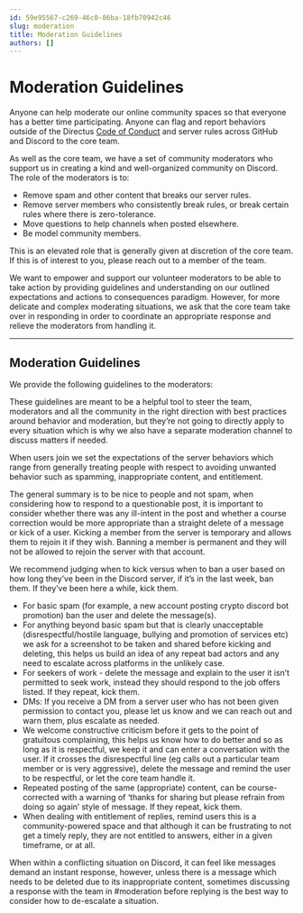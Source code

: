 ```yaml
---
id: 59e95567-c269-46c0-86ba-18fb70942c46
slug: moderation
title: Moderation Guidelines
authors: []
---
```

# Moderation Guidelines

Anyone can help moderate our online community spaces so that everyone has a better time participating. Anyone can flag and report behaviors outside of the Directus [Code of Conduct](https://docs.directus.io/community/overview/conduct) and server rules across GitHub and Discord to the core team.

As well as the core team, we have a set of community moderators who support us in creating a kind and well-organized community on Discord. The role of the moderators is to:

- Remove spam and other content that breaks our server rules.
- Remove server members who consistently break rules, or break certain rules where there is zero-tolerance.
- Move questions to help channels when posted elsewhere.
- Be model community members.

This is an elevated role that is generally given at discretion of the core team. If this is of interest to you, please reach out to a member of the team.

We want to empower and support our volunteer moderators to be able to take action by providing guidelines and understanding on our outlined expectations and actions to consequences paradigm. However, for more delicate and complex moderating situations, we ask that the core team take over in responding in order to coordinate an appropriate response and relieve the moderators from handling it.

---

## Moderation Guidelines

We provide the following guidelines to the moderators:

These guidelines are meant to be a helpful tool to steer the team, moderators and all the community in the right direction with best practices around behavior and moderation, but they’re not going to directly apply to every situation which is why we also have a separate moderation channel to discuss matters if needed.

When users join we set the expectations of the server behaviors which range from generally treating people with respect to avoiding unwanted behavior such as spamming, inappropriate content, and entitlement. 

The general summary is to be nice to people and not spam, when considering how to respond to a questionable post, it is important to consider whether there was any ill-intent in the post and whether a course correction would be more appropriate than a straight delete of a message or kick of a user. Kicking a member from the server is temporary and allows them to rejoin it if they wish. Banning a member is permanent and they will not be allowed to rejoin the server with that account. 

We recommend judging when to kick versus when to ban a user based on how long they’ve been in the Discord server, if it’s in the last week, ban them. If they’ve been here a while, kick them.

- For basic spam (for example, a new account posting crypto discord bot promotion) ban the user and delete the message(s).
- For anything beyond basic spam but that is clearly unacceptable (disrespectful/hostile language, bullying and promotion of services etc) we ask for a screenshot to be taken and shared before kicking and deleting, this helps us build an idea of any repeat bad actors and any need to escalate across platforms in the unlikely case.
- For seekers of work - delete the message and explain to the user it isn’t permitted to seek work, instead they should respond to the job offers listed. If they repeat, kick them.
- DMs: If you receive a DM from a server user who has not been given permission to contact you, please let us know and we can reach out and warn them, plus escalate as needed.
- We welcome constructive criticism before it gets to the point of gratuitous complaining, this helps us know how to do better and so as long as it is respectful, we keep it and can enter a conversation with the user. If it crosses the disrespectful line (eg calls out a particular team member or is very aggressive), delete the message and remind the user to be respectful, or let the core team handle it.
- Repeated posting of the same (appropriate) content, can be course-corrected with a warning of ‘thanks for sharing but please refrain from doing so again’ style of message. If they repeat, kick them.
- When dealing with entitlement of replies, remind users this is a community-powered space and that although it can be frustrating to not get a timely reply, they are not entitled to answers, either in a given timeframe, or at all.

When within a conflicting situation on Discord, it can feel like messages demand an instant response, however, unless there is a message which needs to be deleted due to its inappropriate content, sometimes discussing a response with the team in #moderation before replying is the best way to consider how to de-escalate a situation.